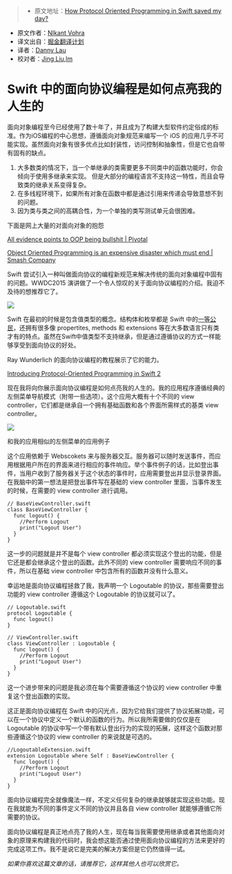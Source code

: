 > * 原文地址：[How Protocol Oriented Programming in Swift saved my day?](https://medium.com/ios-os-x-development/how-protocol-oriented-programming-in-swift-saved-my-day-75737a6af022)
* 原文作者：[NIkant Vohra](https://medium.com/@nikantvohra)
* 译文出自：[掘金翻译计划](https://github.com/xitu/gold-miner)
* 译者：[Danny Lau](https://github.com/Danny1451)
* 校对者：[Jing Liu](https://github.com/shliujing),[lm](https://github.com/DeepMissea)

# Swift 中的面向协议编程是如何点亮我的人生的

面向对象编程至今已经使用了数十年了，并且成为了构建大型软件约定俗成的标准。作为iOS编程的中心思想，遵循面向对象规范来编写一个 iOS 的应用几乎不可能实现。虽然面向对象有很多优点比如封装性，访问控制和抽象性，但是它也自带有固有的缺点。

1.  大多数类的情况下，当一个单继承的类需要更多不同类中的函数功能时，你会倾向于使用多继承来实现。 但是大部分的编程语言不支持这一特性，而且会导致类的继承关系变得复杂。
2.  在多线程环境下，如果所有对象在函数中都是通过引用来传递会导致意想不到的问题。
3.  因为类与类之间的高耦合性，为一个单独的类写测试单元会很困难。

下面是网上大量的对面向对象的抱怨

[All evidence points to OOP being bullshit | Pivotal](https://blog.pivotal.io/pivotal-labs/labs/all-evidence-points-to-oop-being-bullshit)

[Object Oriented Programming is an expensive disaster which must end | Smash Company](http://www.smashcompany.com/technology/object-oriented-programming-is-an-expensive-disaster-which-must-end)



Swift 尝试引入一种叫做面向协议的编程新规范来解决传统的面向对象编程中固有的问题。WWDC2015 演讲做了一个令人惊叹的关于面向协议编程的介绍。我迫不及待的想推荐它了。


[![](https://i.ytimg.com/vi_webp/g2LwFZatfTI/hqdefault.webp)](https://www.youtube.com/embed/g2LwFZatfTI?wmode=opaque&widget_referrer=https%3A%2F%2Fmedium.com%2Fmedia%2Ff137712b1f42988c4a0a99675aa7c26d%3FmaxWidth%3D700&enablejsapi=1&origin=https%3A%2F%2Fcdn.embedly.com&widgetid=1)

Swift 在最初的时候是包含值类型的概念。结构体和枚举都是 Swift 中的[一等公民](https://en.wikipedia.org/wiki/First-class_citizen)，还拥有很多像 propertites, methods 和 extensions 等在大多数语言只有类才有的特点。虽然在Swift中值类型不支持继承，但是通过遵循协议的方式一样能够享受到面向协议的好处。

Ray Wunderlich 的面向协议编程的教程展示了它的能力。

[Introducing Protocol-Oriented Programming in Swift 2](https://www.raywenderlich.com/109156/introducing-protocol-oriented-programming-in-swift-2)

现在我将向你展示面向协议编程是如何点亮我的人生的。我的应用程序遵循经典的左侧菜单导航模式（附带一些选项）。这个应用大概有十个不同的 view controller，它们都是继承自一个拥有基础函数和各个界面所需样式的基类 view controller。


![](https://cdn-images-2.medium.com/max/800/1*kzD0ekSgHvBvu23OAyW7Fg.jpeg)

和我的应用相似的左侧菜单的应用例子

这个应用依赖于 Webscokets 来与服务器交互。服务器可以随时发送事件，而应用根据用户所在的界面来进行相应的事件响应。举个事件例子的话，比如登出事件，当用户收到了服务器关于这个状态的事件时，应用需要登出并显示登录界面。
在我脑中的第一想法是把登出事件写在基础的 view controller 里面，当事件发生的时候，在需要的 view controller 进行调用。

    // BaseViewController.swift
    class BaseViewController {
      func logout() {
        //Perform Logout
        print("Logout User")
      }
    }

这一步的问题就是并不是每个 view controller 都必须实现这个登出的功能，但是它还是都会继承这个登出的函数。此外不同的 view controller 需要响应不同的事件，所以在基础 view controller 中包含所有的函数并没有什么意义。

幸运地是面向协议编程拯救了我，我声明一个 Logoutable 的协议，那些需要登出功能的 view controller 遵循这个 Logoutable 的协议就可以了。

    // Logoutable.swift
    protocol Logoutable {
      func logout()
    }

    // ViewController.swift
    class ViewController : Logoutable {
      func logout() {
        //Perform Logout
        print("Logout User")
      }
    }

这一个进步带来的问题是我必须在每个需要遵循这个协议的 view controller 中重复这个登出函数的实现。

这正是面向协议编程在 Swift 中的闪光点，因为它给我们提供了协议拓展功能，可以在一个协议中定义一个默认的函数的行为。所以我所需要做的仅仅是在 Logoutable 的协议中写一个带有默认登出行为的实现的拓展，这样这个函数对那些遵循这个协议的 view controller 的来说就是可选的。

    //LogoutableExtension.swift
    extension Logoutable where Self : BaseViewController {
      func logout() {
        //Perform Logout
        print("Logout User")
      }
    }

面向协议编程完全就像魔法一样，不定义任何复杂的继承就够就实现这些功能。现在我就能为不同的事件定义不同的协议并且各自 view controller 就能够遵循它所需要的协议。

面向协议编程是真正地点亮了我的人生，现在每当我需要使用继承或者其他面向对象的原理来构建我的代码时，我会想这能否通过使用面向协议编程的方法来更好的完成这项工作。我不是说它是完美的解决方案但是它仍然值得一试。


_如果你喜欢这篇文章的话，请推荐它，这样其他人也可以欣赏它。_

